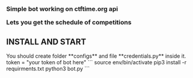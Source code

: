 <h3>Simple bot working on ctftime.org api

Lets you get the schedule of competitions
</h3>

<h2>INSTALL AND START</h2>
You should create folder **configs** and file **credentials.py** inside it.
token = "your token of bot here"
```
source env/bin/activate
pip3 install -r requirments.txt
python3 bot.py
```
